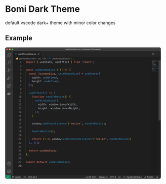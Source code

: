 # Bomi Dark Theme

default vscode dark+ theme with minor color changes

## Example

![bomi theme example](https://raw.githubusercontent.com/cancng/bomi-dark-theme/master/bomi.png)
